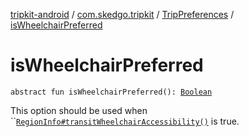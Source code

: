 [tripkit-android](../../index.md) / [com.skedgo.tripkit](../index.md) / [TripPreferences](index.md) / [isWheelchairPreferred](./is-wheelchair-preferred.md)

# isWheelchairPreferred

`abstract fun isWheelchairPreferred(): `[`Boolean`](https://kotlinlang.org/api/latest/jvm/stdlib/kotlin/-boolean/index.html)

This option should be used when ``[`RegionInfo#transitWheelchairAccessibility()`](../../com.skedgo.tripkit.data.tsp/-region-info/transit-wheelchair-accessibility.md) is true.

